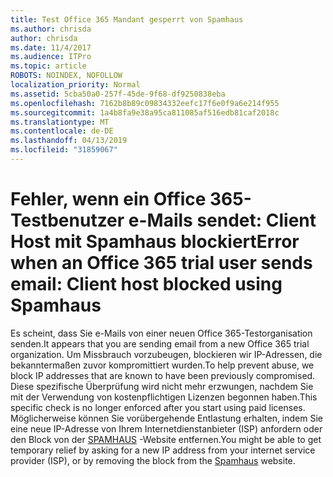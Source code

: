 ```yaml
---
title: Test Office 365 Mandant gesperrt von Spamhaus
ms.author: chrisda
author: chrisda
ms.date: 11/4/2017
ms.audience: ITPro
ms.topic: article
ROBOTS: NOINDEX, NOFOLLOW
localization_priority: Normal
ms.assetid: 5cba50a0-257f-45de-9f68-df9250838eba
ms.openlocfilehash: 7162b8b89c09834332eefc17f6e0f9a6e214f955
ms.sourcegitcommit: 1a4b8fa9e38a95ca811085af516edb81caf2018c
ms.translationtype: MT
ms.contentlocale: de-DE
ms.lasthandoff: 04/13/2019
ms.locfileid: "31859067"
---
```

# <a name="error-when-an-office-365-trial-user-sends-email-client-host-blocked-using-spamhaus"></a><span data-ttu-id="ed26d-102">Fehler, wenn ein Office 365-Testbenutzer e-Mails sendet: Client Host mit Spamhaus blockiert</span><span class="sxs-lookup"><span data-stu-id="ed26d-102">Error when an Office 365 trial user sends email: Client host blocked using Spamhaus</span></span>

<span data-ttu-id="ed26d-103">Es scheint, dass Sie e-Mails von einer neuen Office 365-Testorganisation senden.</span><span class="sxs-lookup"><span data-stu-id="ed26d-103">It appears that you are sending email from a new Office 365 trial organization.</span></span> <span data-ttu-id="ed26d-104">Um Missbrauch vorzubeugen, blockieren wir IP-Adressen, die bekanntermaßen zuvor kompromittiert wurden.</span><span class="sxs-lookup"><span data-stu-id="ed26d-104">To help prevent abuse, we block IP addresses that are known to have been previously compromised.</span></span> <span data-ttu-id="ed26d-105">Diese spezifische Überprüfung wird nicht mehr erzwungen, nachdem Sie mit der Verwendung von kostenpflichtigen Lizenzen begonnen haben.</span><span class="sxs-lookup"><span data-stu-id="ed26d-105">This specific check is no longer enforced after you start using paid licenses.</span></span> <span data-ttu-id="ed26d-106">Möglicherweise können Sie vorübergehende Entlastung erhalten, indem Sie eine neue IP-Adresse von Ihrem Internetdienstanbieter (ISP) anfordern oder den Block von der [SPAMHAUS](https://go.microsoft.com/fwlink/p/?linkid=123245) -Website entfernen.</span><span class="sxs-lookup"><span data-stu-id="ed26d-106">You might be able to get temporary relief by asking for a new IP address from your internet service provider (ISP), or by removing the block from the [Spamhaus](https://go.microsoft.com/fwlink/p/?linkid=123245) website.</span></span>
